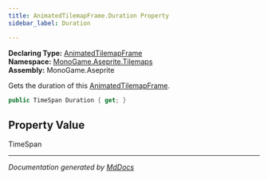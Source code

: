 ```yaml
---
title: AnimatedTilemapFrame.Duration Property
sidebar_label: Duration

---
```


**Declaring Type:** [AnimatedTilemapFrame](../)  
**Namespace:** [MonoGame.Aseprite.Tilemaps](../../)  
**Assembly:** MonoGame.Aseprite

Gets the duration of this [AnimatedTilemapFrame](../).

```csharp
public TimeSpan Duration { get; }
```

## Property Value

TimeSpan

___

*Documentation generated by [MdDocs](https://github.com/ap0llo/mddocs)*
